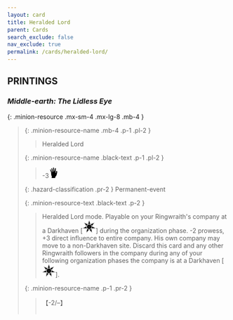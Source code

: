 ```yaml
---
layout: card
title: Heralded Lord
parent: Cards
search_exclude: false
nav_exclude: true
permalink: /cards/heralded-lord/
---
```


## PRINTINGS


### _Middle-earth: The Lidless Eye_

{: .minion-resource .mx-sm-4 .mx-lg-8 .mb-4 }
> {: .minion-resource-name .mb-4 .p-1 .pl-2 }
> > <div class="hazard-mp"></div>
> > <div class="card-name">Heralded Lord</div>
>
> {: .minion-resource-name .black-text .p-1 .pl-2 }
> > -3![](/assets/images/di.svg)
>
> {: .hazard-classification .pr-2 }
> Permanent-event
>
> {: .minion-resource-text .black-text .p-2 }
> > Heralded Lord mode. Playable on your Ringwraith's company at a Darkhaven \[![](/assets/images/dark-haven.svg)] during the organization phase. -2 prowess, +3 direct influence to entire company. His own company may move to a non-Darkhaven site. Discard this card and any other Ringwraith followers in the company during any of your following organization phases the company is at a Darkhaven \[![](/assets/images/dark-haven.svg)]. 
> 
> {: .minion-resource-name .p-1 .pr-2 }
> > <div class="card-shield">【-2/&ndash;】</div>
> > <div class="card-corruption-white">&nbsp;</div>

